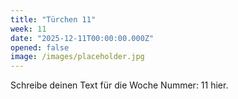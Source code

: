 ```yaml
---
title: "Türchen 11"
week: 11
date: "2025-12-11T00:00:00.000Z"
opened: false
image: /images/placeholder.jpg
---
```


Schreibe deinen Text für die Woche Nummer: 11 hier.
